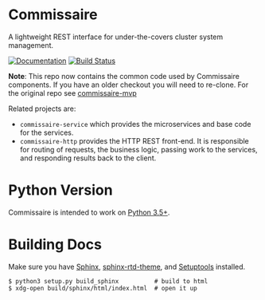 Commissaire
===========
A lightweight REST interface for under-the-covers cluster system management.

[![Documentation](https://readthedocs.org/projects/commissaire/badge/?version=latest)](http://commissaire.readthedocs.org/) [![Build Status](https://travis-ci.org/projectatomic/commissaire.svg)](https://travis-ci.org/projectatomic/commissaire)

**Note**: This repo now contains the common code used by Commissaire components. If you have an older checkout you will need to re-clone. For the original repo see [commissaire-mvp](https://www.github.com/projectatomic/commissaire-mvp/)


Related projects are:

  * `commissaire-service` which provides the microservices and base code for the services.
  * `commissaire-http` provides the HTTP REST front-end. It is responsible for routing of requests, the business logic, passing work to the services, and responding results back to the client.


Python Version
==============
Commissaire is intended to work on [Python 3.5+](https://docs.python.org/3.5/).

Building Docs
=============
Make sure you have  [Sphinx](http://www.sphinx-doc.org/en/stable/), [sphinx-rtd-theme](https://pypi.python.org/pypi/sphinx_rtd_theme), and [Setuptools](https://setuptools.readthedocs.io/en/latest/) installed.

```shell
$ python3 setup.py build_sphinx          # build to html
$ xdg-open build/sphinx/html/index.html  # open it up
```
